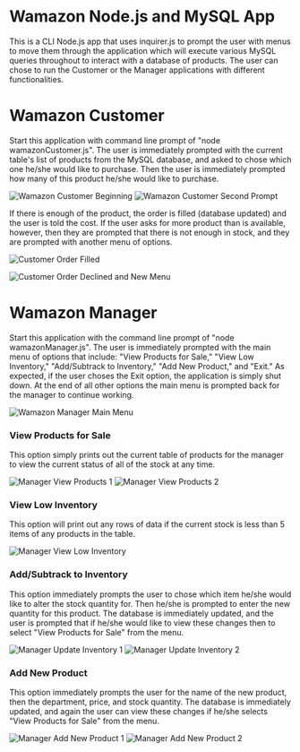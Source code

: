 # Wamazon Node.js and MySQL App

This is a CLI Node.js app that uses inquirer.js to prompt the user with menus to move them through the application which will execute various MySQL queries throughout to interact with a database of products. The user can chose to run the Customer or the Manager applications with different functionalities.

# Wamazon Customer

Start this application with command line prompt of "node wamazonCustomer.js".
The user is immediately prompted with the current table's list of products from the MySQL database, and asked to chose which one he/she would like to purchase. Then the user is immediately prompted how many of this product he/she would like to purchase.

![Wamazon Customer Beginning](####)
![Wamazon Customer Second Prompt](####)

If there is enough of the product, the order is filled (database updated) and the user is told the cost. If the user asks for more product than is available, however, then they are prompted that there is not enough in stock, and they are prompted with another menu of options.

![Customer Order Filled](####)

![Customer Order Declined and New Menu](####)

# Wamazon Manager

Start this application with the command line prompt of "node wamazonManager.js".
The user is immediately prompted with the main menu of options that include: "View Products for Sale," "View Low Inventory," "Add/Subtrack to Inventory," "Add New Product," and "Exit." As expected, if the user choses the Exit option, the application is simply shut down. At the end of all other options the main menu is prompted back for the manager to continue working.

![Wamazon Manager Main Menu](####)

### View Products for Sale

This option simply prints out the current table of products for the manager to view the current status of all of the stock at any time.

![Manager View Products 1](####)
![Manager View Products 2](####)

### View Low Inventory

This option will print out any rows of data if the current stock is less than 5 items of any products in the table.

![Manager View Low Inventory](####)

### Add/Subtrack to Inventory

This option immediately prompts the user to chose which item he/she would like to alter the stock quantity for. Then he/she is prompted to enter the new quantity for this product. The database is immediately updated, and the user is prompted that if he/she would like to view these changes then to select "View Products for Sale" from the menu.

![Manager Update Inventory 1](####)
![Manager Update Inventory 2](####)

### Add New Product

This option immediately prompts the user for the name of the new product, then the department, price, and stock quantity. The database is immediately updated, and again the user can view these changes if he/she selects "View Products for Sale" from the menu.

![Manager Add New Product 1](####)
![Manager Add New Product 2](####)
